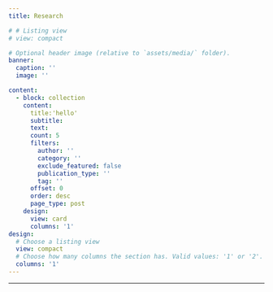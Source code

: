 ```yaml
---
title: Research

# # Listing view
# view: compact

# Optional header image (relative to `assets/media/` folder).
banner:
  caption: ''
  image: ''

content:
  - block: collection
    content:
      title:'hello' 
      subtitle:
      text:
      count: 5
      filters:
        author: ''
        category: ''
        exclude_featured: false
        publication_type: ''
        tag: ''
      offset: 0
      order: desc
      page_type: post
    design:
      view: card
      columns: '1'
design:
  # Choose a listing view
  view: compact
  # Choose how many columns the section has. Valid values: '1' or '2'.
  columns: '1'
---
```

---
